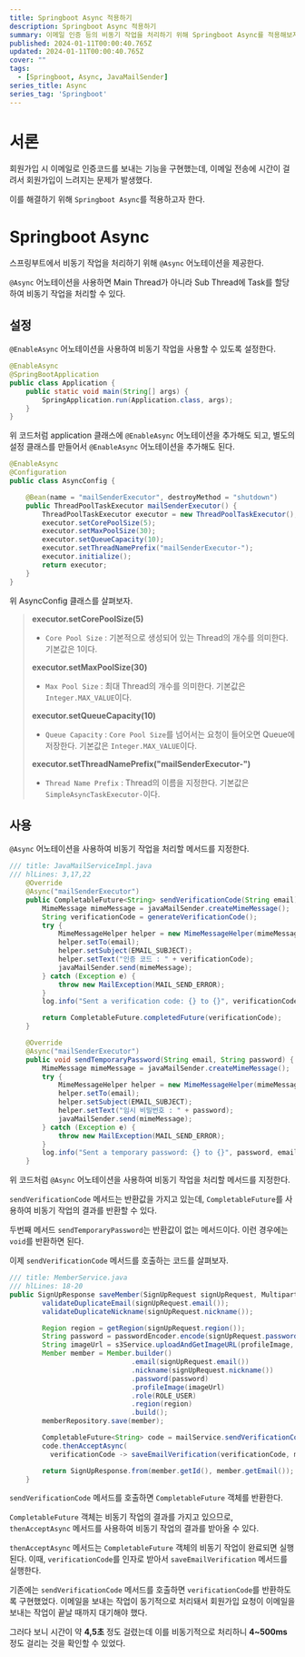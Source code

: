 ```yaml
---
title: Springboot Async 적용하기
description: Springboot Async 적용하기
summary: 이메일 인증 등의 비동기 작업을 처리하기 위해 Springboot Async를 적용해보자.
published: 2024-01-11T00:00:40.765Z
updated: 2024-01-11T00:00:40.765Z
cover: ""
tags:
  - [Springboot, Async, JavaMailSender]
series_title: Async
series_tag: 'Springboot'
---
```


# 서론

회원가입 시 이메일로 인증코드를 보내는 기능을 구현했는데, 이메일 전송에 시간이 걸려서 회원가입이 느려지는 문제가 발생했다.

이를 해결하기 위해 `Springboot Async`를 적용하고자 한다.

# Springboot Async

스프링부트에서 비동기 작업을 처리하기 위해 `@Async` 어노테이션을 제공한다.

`@Async` 어노테이션을 사용하면 Main Thread가 아니라 Sub Thread에 Task를 할당하여 비동기 작업을 처리할 수 있다.

## 설정

`@EnableAsync` 어노테이션을 사용하여 비동기 작업을 사용할 수 있도록 설정한다.

```java
@EnableAsync
@SpringBootApplication
public class Application {
    public static void main(String[] args) {
        SpringApplication.run(Application.class, args);
    }
}
```

위 코드처럼 application 클래스에 `@EnableAsync` 어노테이션을 추가해도 되고, 별도의 설정 클래스를 만들어서 `@EnableAsync` 어노테이션을 추가해도 된다.

```java
@EnableAsync
@Configuration
public class AsyncConfig {

    @Bean(name = "mailSenderExecutor", destroyMethod = "shutdown")
    public ThreadPoolTaskExecutor mailSenderExecutor() {
        ThreadPoolTaskExecutor executor = new ThreadPoolTaskExecutor();
        executor.setCorePoolSize(5);
        executor.setMaxPoolSize(30);
        executor.setQueueCapacity(10);
        executor.setThreadNamePrefix("mailSenderExecutor-");
        executor.initialize();
        return executor;
    }
}
```

위 AsyncConfig 클래스를 살펴보자.

> __executor.setCorePoolSize(5)__
>  - `Core Pool Size` : 기본적으로 생성되어 있는 Thread의 개수를 의미한다. 기본값은 1이다.
>
> __executor.setMaxPoolSize(30)__
>  - `Max Pool Size` : 최대 Thread의 개수를 의미한다. 기본값은 `Integer.MAX_VALUE`이다.
>
> __executor.setQueueCapacity(10)__
>  - `Queue Capacity` : `Core Pool Size`를 넘어서는 요청이 들어오면 Queue에 저장한다. 기본값은 `Integer.MAX_VALUE`이다.
>
> __executor.setThreadNamePrefix("mailSenderExecutor-")__
>  - `Thread Name Prefix` : Thread의 이름을 지정한다. 기본값은 `SimpleAsyncTaskExecutor-`이다.

## 사용

`@Async` 어노테이션을 사용하여 비동기 작업을 처리할 메서드를 지정한다.

```java
/// title: JavaMailServiceImpl.java
/// hlLines: 3,17,22
    @Override
    @Async("mailSenderExecutor")
    public CompletableFuture<String> sendVerificationCode(String email) {
        MimeMessage mimeMessage = javaMailSender.createMimeMessage();
        String verificationCode = generateVerificationCode();
        try {
            MimeMessageHelper helper = new MimeMessageHelper(mimeMessage, false, "UTF-8");
            helper.setTo(email);
            helper.setSubject(EMAIL_SUBJECT);
            helper.setText("인증 코드 : " + verificationCode);
            javaMailSender.send(mimeMessage);
        } catch (Exception e) {
            throw new MailException(MAIL_SEND_ERROR);
        }
        log.info("Sent a verification code: {} to {}", verificationCode, email);

        return CompletableFuture.completedFuture(verificationCode);
    }

    @Override
    @Async("mailSenderExecutor")
    public void sendTemporaryPassword(String email, String password) {
        MimeMessage mimeMessage = javaMailSender.createMimeMessage();
        try {
            MimeMessageHelper helper = new MimeMessageHelper(mimeMessage, false, "UTF-8");
            helper.setTo(email);
            helper.setSubject(EMAIL_SUBJECT);
            helper.setText("임시 비밀번호 : " + password);
            javaMailSender.send(mimeMessage);
        } catch (Exception e) {
            throw new MailException(MAIL_SEND_ERROR);
        }
        log.info("Sent a temporary password: {} to {}", password, email);
    }
```

위 코드처럼 `@Async` 어노테이션을 사용하여 비동기 작업을 처리할 메서드를 지정한다.

`sendVerificationCode` 메서드는 반환값을 가지고 있는데, `CompletableFuture`를 사용하여 비동기 작업의 결과를 반환할 수 있다.

두번째 메서드 `sendTemporaryPassword`는 반환값이 없는 메서드이다. 이런 경우에는 `void`를 반환하면 된다.

이제 `sendVerificationCode` 메서드를 호출하는 코드를 살펴보자.

```java
/// title: MemberService.java
/// hlLines: 18-20
public SignUpResponse saveMember(SignUpRequest signUpRequest, MultipartFile profileImage) {
        validateDuplicateEmail(signUpRequest.email());
        validateDuplicateNickname(signUpRequest.nickname());

        Region region = getRegion(signUpRequest.region());
        String password = passwordEncoder.encode(signUpRequest.password());
        String imageUrl = s3Service.uploadAndGetImageURL(profileImage, S3Directory.MEMBER);
        Member member = Member.builder()
                              .email(signUpRequest.email())
                              .nickname(signUpRequest.nickname())
                              .password(password)
                              .profileImage(imageUrl)
                              .role(ROLE_USER)
                              .region(region)
                              .build();
        memberRepository.save(member);

        CompletableFuture<String> code = mailService.sendVerificationCode(member.getEmail());
        code.thenAcceptAsync(
          verificationCode -> saveEmailVerification(verificationCode, member)); // 비동기 처리해서 코드를 받아오면 저장

        return SignUpResponse.from(member.getId(), member.getEmail());
    }
```

`sendVerificationCode` 메서드를 호출하면 `CompletableFuture` 객체를 반환한다.

`CompletableFuture` 객체는 비동기 작업의 결과를 가지고 있으므로, `thenAcceptAsync` 메서드를 사용하여 비동기 작업의 결과를 받아올 수 있다.

`thenAcceptAsync` 메서드는 `CompletableFuture` 객체의 비동기 작업이 완료되면 실행된다. 이때, `verificationCode`를 인자로 받아서 `saveEmailVerification` 메서드를 실행한다.

기존에는 `sendVerificationCode` 메서드를 호출하면 `verificationCode`를 반환하도록 구현했었다. 이메일을 보내는 작업이 동기적으로 처리돼서 회원가입 요청이 이메일을 보내는 작업이 끝날 때까지 대기해야 했다.

그러다 보니 시간이 약 __4,5초__ 정도 걸렸는데 이를 비동기적으로 처리하니 __4~500ms__ 정도 걸리는 것을 확인할 수 있었다.